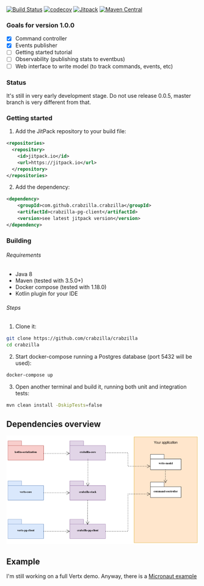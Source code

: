 [![Build Status](https://travis-ci.org/crabzilla/crabzilla.svg?branch=master)](https://travis-ci.org/crabzilla/crabzilla)
[![codecov](https://codecov.io/gh/crabzilla/crabzilla/branch/master/graph/badge.svg)](https://codecov.io/gh/crabzilla/crabzilla)
[![Jitpack](https://jitpack.io/v/io.github.crabzilla/crabzilla.svg)](https://jitpack.io/#io.github.crabzilla/crabzilla)
[![Maven Central](https://maven-badges.herokuapp.com/maven-central/io.github.crabzilla/crabzilla/badge.svg)](http://search.maven.org/#artifactdetails%7Cio.github.crabzilla%7Ccrabzilla%7C0.0.5%7C)


### Goals for version 1.0.0

- [x] Command controller
- [x] Events publisher
- [ ] Getting started tutorial
- [ ] Observability (publishing stats to eventbus)
- [ ] Web interface to write model (to track commands, events, etc)

### Status

It's still in very early development stage. Do not use release 0.0.5, master branch is very different from that.

### Getting started

1. Add the JitPack repository to your build file:

```xml
<repositories>
  <repository>
    <id>jitpack.io</id>
    <url>https://jitpack.io</url>
  </repository>
</repositories>
```

2. Add the dependency:

```xml
<dependency>
    <groupId>com.github.crabzilla.crabzilla</groupId>
    <artifactId>crabzilla-pg-client</artifactId>
    <version>see latest jitpack version</version>
</dependency>
```

### Building

###### Requirements

* Java 8
* Maven (tested with 3.5.0+)
* Docker compose (tested with 1.18.0)
* Kotlin plugin for your IDE

###### Steps

1. Clone it:

```bash
git clone https://github.com/crabzilla/crabzilla
cd crabzilla
```

2. Start docker-compose running a Postgres database (port 5432 will be used):

```bash
docker-compose up
```

3. Open another terminal and build it, running both unit and integration tests:

```bash
mvn clean install -DskipTests=false
```

## Dependencies overview

![GitHub Logo](/crabzilla-packages.png)

## Example

I'm still working on a full Vertx demo. Anyway, there is a [Micronaut example](https://github.com/rodolfodpk/demo5) 

